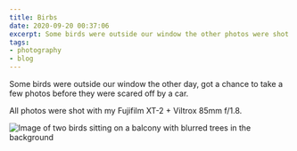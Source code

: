 ```yaml
---
title: Birbs
date: 2020-09-20 00:37:06
excerpt: Some birds were outside our window the other photos were shot with my Fujifilm XT-2 + Viltrox 85mm f/1.8.
tags:
- photography
- blog
---
```


Some birds were outside our window the other day, got a chance to take a few photos before they were scared off by a car.

All photos were shot with my Fujifilm XT-2 + Viltrox 85mm f/1.8.

![Image of two birds sitting on a balcony with blurred trees in the background](https://blob.visrut.com/uploads/image_09_17_2020-03_27_20.jpg)